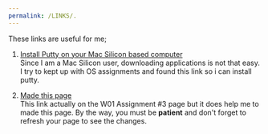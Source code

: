 ```yaml
---
permalink: /LINKS/.
---
```


These links are useful for me;

1. [Install Putty on your Mac Silicon based computer](https://rajivverma.me/blog/tech/how-to-install-putty-on-macbook-air-m1/)<br>
Since I am a Mac Silicon user, downloading applications is not that easy. I try to kept up with OS assignments and found this link so i can install putty. 

2. [Made this page](https://github.com/adam-p/markdown-here/wiki/Markdown-Cheatsheet#links)<br>
This link actually on the W01 Assignment #3 page but it does help me to made this page. By the way, you must be **patient** and don't forget to refresh your page to see the changes.